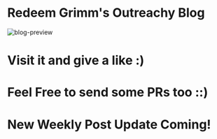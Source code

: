# Redeem Grimm's Outreachy Blog

![blog-preview](https://user-images.githubusercontent.com/45304978/213837325-e7db3a36-35d4-467f-adf9-e731a014ed0d.JPG)

# Visit it and give a like :)
# Feel Free to send some PRs too ::)
# New Weekly Post Update Coming!
